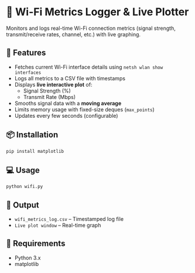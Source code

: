 # 📡 Wi-Fi Metrics Logger & Live Plotter
Monitors and logs real-time Wi-Fi connection metrics (signal strength, transmit/receive rates, channel, etc.) with live graphing.

## 🚀 Features
- Fetches current Wi-Fi interface details using `netsh wlan show interfaces`
- Logs all metrics to a CSV file with timestamps
- Displays **live interactive plot** of:
  - Signal Strength (%)
  - Transmit Rate (Mbps)
- Smooths signal data with a **moving average**
- Limits memory usage with fixed-size deques (`max_points`)
- Updates every few seconds (configurable)

## 📦 Installation
```bash
pip install matplotlib
```

## 💻 Usage
```bash
python wifi.py
```

## 📝 Output
- `wifi_metrics_log.csv` – Timestamped log file
- `Live plot window` – Real-time graph

## 🔧 Requirements
- Python 3.x
- matplotlib
